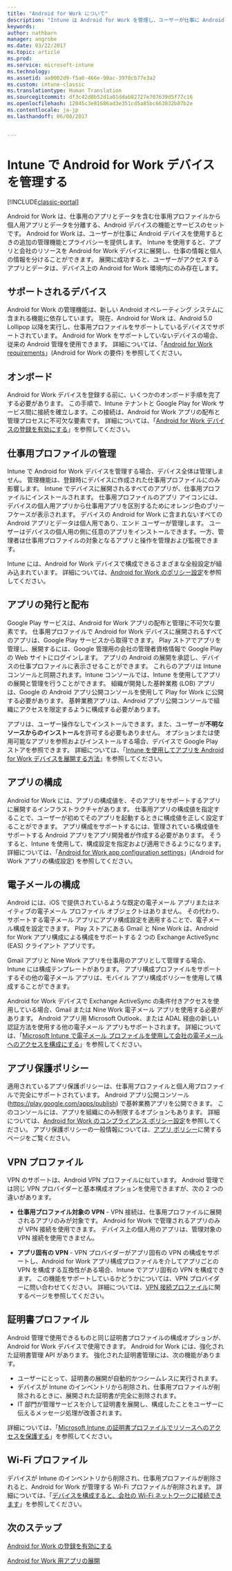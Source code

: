 ```yaml
---
title: "Android for Work について"
description: "Intune は Android for Work を管理し、ユーザーが仕事に Android デバイスを使用するときに追加の管理機能とプライバシーを提供します。"
keywords: 
author: nathbarn
manager: angrobe
ms.date: 03/22/2017
ms.topic: article
ms.prod: 
ms.service: microsoft-intune
ms.technology: 
ms.assetid: aa0002d9-f5a0-466e-98ac-3970cb77e3a2
ms.custom: intune-classic
ms.translationtype: Human Translation
ms.sourcegitcommit: df3c42d8b52d1a01ddab82727e707639d5f77c16
ms.openlocfilehash: 12045c3e81686ad3e351cd5a85bc663832b87b2e
ms.contentlocale: ja-jp
ms.lasthandoff: 06/08/2017


---
```


# <a name="manage-android-for-work-devices-with-intune"></a>Intune で Android for Work デバイスを管理する

[!INCLUDE[classic-portal](../includes/classic-portal.md)]

Android for Work は、仕事用のアプリとデータを含む仕事用プロファイルから個人用アプリとデータを分離する、Android デバイスの機能とサービスのセットです。 Android for Work は、ユーザーが仕事に Android デバイスを使用するときの追加の管理機能とプライバシーを提供します。 Intune を使用すると、アプリと会社のリソースを Android for Work デバイスに展開し、仕事の情報と個人の情報を分けることができます。 展開に成功すると、ユーザーがアクセスするアプリとデータは、デバイス上の Android for Work 環境内にのみ存在します。

## <a name="supported-devices"></a>サポートされるデバイス

Android for Work の管理機能は、新しい Android オペレーティング システムに含まれる機能に依存しています。 現在、Android for Work は、Android 5.0 Lollipop 以降を実行し、仕事用プロファイルをサポートしているデバイスでサポートされています。 Android for Work をサポートしていないデバイスの場合、従来の Android 管理を使用できます。 詳細については、「[Android for Work requirements](https://support.google.com/work/android/answer/6174145?hl=en&ref_topic=6151012)」(Android for Work の要件) を参照してください。

## <a name="onboarding"></a>オンボード

Android for Work デバイスを登録する前に、いくつかのオンボード手順を完了する必要があります。 この手順で、Intune テナントと Google Play for Work サービス間に接続を確立します。この接続は、Android for Work アプリの配布と管理プロセスに不可欠な要素です。 詳細については、「[Android for Work デバイスの登録を有効にする](/intune-classic/deploy-use/set-up-android-for-work)」を参照してください。

## <a name="work-profile-management"></a>仕事用プロファイルの管理

Intune で Android for Work デバイスを管理する場合、デバイス全体は管理しません。 管理機能は、登録時にデバイスに作成された仕事用プロファイルにのみ影響します。 Intune でデバイスに展開されるすべてのアプリが、仕事用プロファイルにインストールされます。 仕事用プロファイルのアプリ アイコンには、デバイスの個人用アプリから仕事用アプリを区別するためにオレンジ色のブリーフケースが表示されます。 デバイスの Android for Work に含まれないすべての Android アプリとデータは個人用であり、エンド ユーザーが管理します。 ユーザーはデバイスの個人用の側に任意のアプリをインストールできます。一方、管理者は仕事用プロファイルの対象となるアプリと操作を管理および監視できます。

Intune には、Android for Work デバイスで構成できるさまざまな全般設定が組み込まれています。 詳細については、[Android for Work のポリシー設定](android-for-work-policy-settings-in-microsoft-intune.md)を参照してください。

## <a name="app-publishing-and-distribution"></a>アプリの発行と配布

Google Play サービスは、Android for Work アプリの配布と管理に不可欠な要素です。 仕事用プロファイルで Android for Work デバイスに展開されるすべてのアプリは、Google Play サービスから取得できます。 Play ストアでアプリを管理し、展開するには、Google 管理用の会社の管理者資格情報で Google Play の Web サイトにログインします。 アプリの Android の展開を承認し、デバイスの仕事プロファイルに表示させることができます。 これらのアプリは Intune コンソールと同期されます。Intune コンソールでは、Intune を使用してアプリの展開と管理を行うことができます。 組織が開発した基幹業務 (LOB) アプリは、Google の Android アプリ公開コンソールを使用して Play for Work に公開する必要があります。 基幹業務アプリは、Android アプリ公開コンソールで組織にアクセスを限定するように構成する必要があります。

アプリは、ユーザー操作なしでインストールできます。また、ユーザーが**不明なソースからのインストール**を許可する必要もありません。 オプションまたは使用可能なアプリを参照およびインストールする場合、デバイスで Google Play ストアを参照できます。 詳細については、「[Intune を使用してアプリを Android for Work デバイスを展開する方法](/intune-classic/deploy-use/android-for-work-apps)」を参照してください。

## <a name="app-configuration"></a>アプリの構成

Android for Work には、アプリの構成値を、そのアプリをサポートするアプリに展開するインフラストラクチャがあります。 仕事用アプリの構成値を指定することで、ユーザーが初めてそのアプリを起動するときに構成値を正しく設定することができます。 アプリ構成をサポートするには、管理されている構成値をサポートする Android アプリをアプリ開発者が作成する必要があります。 そうすると、Intune を使用して、構成設定を指定および適用できるようになります。 詳細については、「[Android for Work app configuration settings](afw-app-configuration-policy.md)」(Android for Work アプリの構成設定) を参照してください。

## <a name="email-configuration"></a>電子メールの構成

Android には、iOS で提供されているような既定の電子メール アプリまたはネイティブの電子メール プロファイル オブジェクトはありません。 その代わり、サポートする電子メール アプリにアプリ構成設定を適用することで、電子メール構成を設定できます。 Play ストアにある Gmail と Nine Work は、Android for Work アプリ構成による構成をサポートする 2 つの Exchange ActiveSync (EAS) クライアント アプリです。

Gmail アプリと Nine Work アプリを仕事用のアプリとして管理する場合、Intune には構成テンプレートがあります。 アプリ構成プロファイルをサポートするその他の電子メール アプリは、モバイル アプリ構成ポリシーを使用して構成することができます。

Android for Work デバイスで Exchange ActiveSync の条件付きアクセスを使用している場合、Gmail または Nine Work 電子メール アプリを使用する必要があります。 Android アプリ用 Microsoft Outlook、または ADAL 経由の新しい認証方法を使用する他の電子メール アプリもサポートされます。 詳細については、「[Microsoft Intune で電子メール プロファイルを使用して会社の電子メールへのアクセスを構成にする](configure-access-to-corporate-email-using-email-profiles-with-microsoft-intune.md)」を参照してください。

## <a name="app-protection-policies"></a>アプリ保護ポリシー

適用されているアプリ保護ポリシーは、仕事用プロファイルと個人用プロファイルで完全にサポートされています。 Android アプリ公開コンソール (https://play.google.com/apps/publish) で基幹業務アプリを公開できます。 このコンソールには、アプリを組織にのみ制限するオプションもあります。 詳細については、[Android for Work のコンプライアンス ポリシー設定](afw-compliance-policy-settings-in-microsoft-intune.md)を参照してください。 アプリ保護ポリシーの一般情報については、[アプリ ポリシー](protect-app-data-using-mobile-app-management-policies-with-microsoft-intune.md)に関するページをご覧ください。

## <a name="vpn-profiles"></a>VPN プロファイル

VPN のサポートは、Android VPN プロファイルに似ています。 Android 管理では同じ VPN プロバイダーと基本構成オプションを使用できますが、次の 2 つの違いがあります。

-  **仕事用プロファイル対象の VPN** - VPN 接続は、仕事用プロファイルに展開されるアプリのみが対象です。 Android for Work で管理されるアプリのみが VPN 接続を使用できます。 デバイス上の個人用のアプリは、管理対象の VPN 接続を使用できません。

-  **アプリ固有の VPN** - VPN プロバイダーがアプリ固有の VPN の構成をサポートし、Android for Work アプリ構成プロファイルを介してアプリごとの VPN を構成する互換性がある場合、Intune でアプリ固有の VPN を構成できます。 この機能をサポートしているかどうかについては、VPN プロバイダーに問い合わせてください。 詳細については、[VPN 接続プロファイル](vpn-connections-in-microsoft-intune.md)に関するページを参照してください。

## <a name="certificate-profiles"></a>証明書プロファイル

Android 管理で使用できるものと同じ証明書プロファイルの構成オプションが、Android for Work デバイスで使用できます。 Android for Work には、強化された証明書管理 API があります。 強化された証明書管理には、次の機能があります。

- ユーザーにとって、証明書の展開が自動的かつシームレスに実行されます。
-  デバイスが Intune のインベントリから削除され、仕事用プロファイルが削除されるときに、展開された証明書が完全に削除されます。
-  IT 部門が管理サービスを介して証明書を展開し、構成したことをユーザーに伝えるメッセージ処理が改善されます。

詳細については、「[Microsoft Intune の証明書プロファイルでリソースへのアクセスを保護する](secure-resource-access-with-certificate-profiles.md)」を参照してください。

## <a name="wi-fi-profiles"></a>Wi-Fi プロファイル

デバイスが Intune のインベントリから削除され、仕事用プロファイルが削除されると、Android for Work が管理する Wi-Fi プロファイルが削除されます。 詳細については、「[デバイスを構成すると、会社の Wi-Fi ネットワークに接続できます](wi-fi-connections-in-microsoft-intune.md)」を参照してください。

## <a name="next-steps"></a>次のステップ
[Android for Work の登録を有効にする](/intune-classic/deploy-use/set-up-android-for-work)

[Android for Work 用アプリの展開](/intune-classic/deploy-use/android-for-work-apps)

